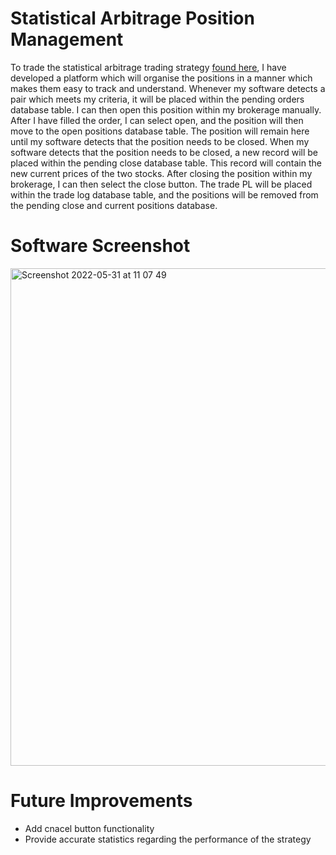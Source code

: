 


# Statistical Arbitrage Position Management

To trade the statistical arbitrage trading strategy [found here](https://github.com/ALF28Dev/statistical_arbitrage), I have developed a platform which will organise the positions in a manner which makes them easy to track and understand.
Whenever my software detects a pair which meets my criteria, it will be placed within the pending orders database table. I can then open this position within my brokerage manually. After I have filled the order, I can select open, and the position will then move to the open positions database table. The position will remain here until my software detects that the position needs to be closed.
When my software detects that the position needs to be closed, a new record will be placed within the pending close database table. This record will contain the new current prices of the two stocks. After closing the position within my brokerage, I can then select the close button. The trade PL will be placed within the trade log database table, and the positions will be removed from the pending close and current positions database.


# Software Screenshot




<img width="796"  alt="Screenshot 2022-05-31 at 11 07 49" src="https://user-images.githubusercontent.com/87500491/171149607-2fb90180-ec8f-485a-8638-9a73ca943a0a.png">


# Future Improvements

* Add cnacel button functionality
* Provide accurate statistics regarding the performance of the strategy


